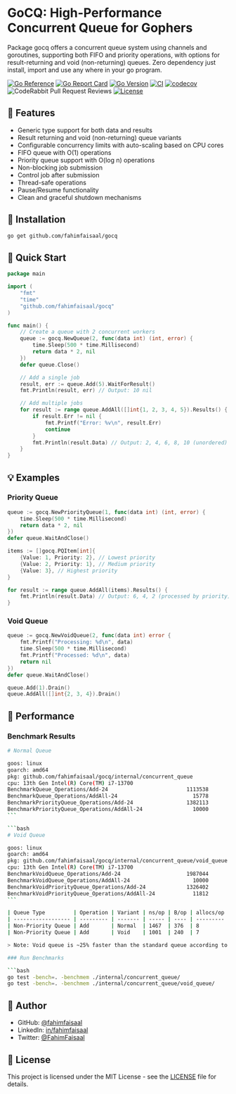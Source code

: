 # GoCQ: High-Performance Concurrent Queue for Gophers

Package gocq offers a concurrent queue system using channels and goroutines, supporting both FIFO and priority operations, with options for result-returning and void (non-returning) queues. Zero dependency just install, import and use any where in your go program.

[![Go Reference](https://img.shields.io/badge/go-pkg-00ADD8.svg?logo=go)](https://pkg.go.dev/github.com/fahimfaisaal/gocq)
[![Go Report Card](https://goreportcard.com/badge/github.com/fahimfaisaal/gocq)](https://goreportcard.com/report/github.com/fahimfaisaal/gocq)
[![Go Version](https://img.shields.io/badge/Go-1.24+-00ADD8?style=flat-square&logo=go)](https://golang.org/doc/devel/release.html)
[![CI](https://github.com/fahimfaisaal/gocq/actions/workflows/go.yml/badge.svg)](https://github.com/fahimfaisaal/gocq/actions/workflows/go.yml)
[![codecov](https://codecov.io/gh/fahimfaisaal/gocq/branch/main/graph/badge.svg)](https://codecov.io/gh/fahimfaisaal/gocq)
![CodeRabbit Pull Request Reviews](https://img.shields.io/coderabbit/prs/github/fahimfaisaal/gocq?utm_source=oss&utm_medium=github&utm_campaign=fahimfaisaal%2Fgocq&labelColor=171717&color=FF570A&link=https%3A%2F%2Fcoderabbit.ai&label=CodeRabbit+Reviews)
[![License](https://img.shields.io/badge/license-MIT-blue.svg?style=flat-square)](LICENSE)

## 🌟 Features

- Generic type support for both data and results
- Result returning and void (non-returning) queue variants
- Configurable concurrency limits with auto-scaling based on CPU cores
- FIFO queue with O(1) operations
- Priority queue support with O(log n) operations
- Non-blocking job submission
- Control job after submission
- Thread-safe operations
- Pause/Resume functionality
- Clean and graceful shutdown mechanisms

## 🔧 Installation

```bash
go get github.com/fahimfaisaal/gocq
```

## 🚀 Quick Start

```go
package main

import (
    "fmt"
    "time"
    "github.com/fahimfaisaal/gocq"
)

func main() {
    // Create a queue with 2 concurrent workers
    queue := gocq.NewQueue(2, func(data int) (int, error) {
        time.Sleep(500 * time.Millisecond)
        return data * 2, nil
    })
    defer queue.Close()

    // Add a single job
    result, err := queue.Add(5).WaitForResult()
    fmt.Println(result, err) // Output: 10 nil

    // Add multiple jobs
    for result := range queue.AddAll([]int{1, 2, 3, 4, 5}).Results() {
        if result.Err != nil {
            fmt.Printf("Error: %v\n", result.Err)
            continue
        }
        fmt.Println(result.Data) // Output: 2, 4, 6, 8, 10 (unordered)
    }
}
```

## 💡 Examples

### Priority Queue

```go
queue := gocq.NewPriorityQueue(1, func(data int) (int, error) {
    time.Sleep(500 * time.Millisecond)
    return data * 2, nil
})
defer queue.WaitAndClose()

items := []gocq.PQItem[int]{
    {Value: 1, Priority: 2}, // Lowest priority
    {Value: 2, Priority: 1}, // Medium priority
    {Value: 3}, // Highest priority
}

for result := range queue.AddAll(items).Results() {
    fmt.Println(result.Data) // Output: 6, 4, 2 (processed by priority)
}
```

### Void Queue

```go
queue := gocq.NewVoidQueue(2, func(data int) error {
    fmt.Printf("Processing: %d\n", data)
    time.Sleep(500 * time.Millisecond)
    fmt.Printf("Processed: %d\n", data)
    return nil
})
defer queue.WaitAndClose()

queue.Add(1).Drain()
queue.AddAll([]int{2, 3, 4}).Drain()
```

## 🚀 Performance

### Benchmark Results

````bash
# Normal Queue

goos: linux
goarch: amd64
pkg: github.com/fahimfaisaal/gocq/internal/concurrent_queue
cpu: 13th Gen Intel(R) Core(TM) i7-13700
BenchmarkQueue_Operations/Add-24                         1113538              1467 ns/op             376 B/op          8 allocs/op
BenchmarkQueue_Operations/AddAll-24                        15778            131428 ns/op           17353 B/op        510 allocs/op
BenchmarkPriorityQueue_Operations/Add-24                 1382113             878.6 ns/op             352 B/op          8 allocs/op
BenchmarkPriorityQueue_Operations/AddAll-24                10000            121044 ns/op           14951 B/op        510 allocs/op
```

```bash
# Void Queue

goos: linux
goarch: amd64
pkg: github.com/fahimfaisaal/gocq/internal/concurrent_queue/void_queue
cpu: 13th Gen Intel(R) Core(TM) i7-13700
BenchmarkVoidQueue_Operations/Add-24                     1987044              1001 ns/op             240 B/op          7 allocs/op
BenchmarkVoidQueue_Operations/AddAll-24                    10000            134711 ns/op           16989 B/op        512 allocs/op
BenchmarkVoidPriorityQueue_Operations/Add-24             1326402              1323 ns/op             240 B/op          7 allocs/op
BenchmarkVoidPriorityQueue_Operations/AddAll-24            11812            108261 ns/op           16965 B/op        512 allocs/op
```

| Queue Type         | Operation | Variant | ns/op | B/op | allocs/op |
| ------------------ | --------- | ------- | ----- | ---- | --------- |
| Non-Priority Queue | Add       | Normal  | 1467  | 376  | 8         |
| Non-Priority Queue | Add       | Void    | 1001  | 240  | 7         |

> Note: Void queue is ~25% faster than the standard queue according to benchmarks. even the memory usage is also lower.

### Run Benchmarks

```bash
go test -bench=. -benchmem ./internal/concurrent_queue/
go test -bench=. -benchmem ./internal/concurrent_queue/void_queue/
````

## 👤 Author

- GitHub: [@fahimfaisaal](https://github.com/fahimfaisaal)
- LinkedIn: [in/fahimfaisaal](https://www.linkedin.com/in/fahimfaisaal/)
- Twitter: [@FahimFaisaal](https://twitter.com/FahimFaisaal)

## 📝 License

This project is licensed under the MIT License - see the [LICENSE](LICENSE) file for details.
